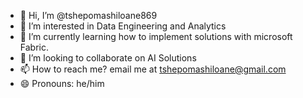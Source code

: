 - 👋 Hi, I’m @tshepomashiloane869
- 👀 I’m interested in Data Engineering and Analytics
- 🌱 I’m currently learning how to implement solutions with microsoft Fabric.
- 💞️ I’m looking to collaborate on AI Solutions
- 📫 How to reach me? email me at tshepomashiloane@gmail.com
- 😄 Pronouns: he/him 

<!---
tshepomashiloane869/tshepomashiloane869 is a ✨ special ✨ repository because its `README.md` (this file) appears on your GitHub profile.
You can click the Preview link to take a look at your changes.
--->
